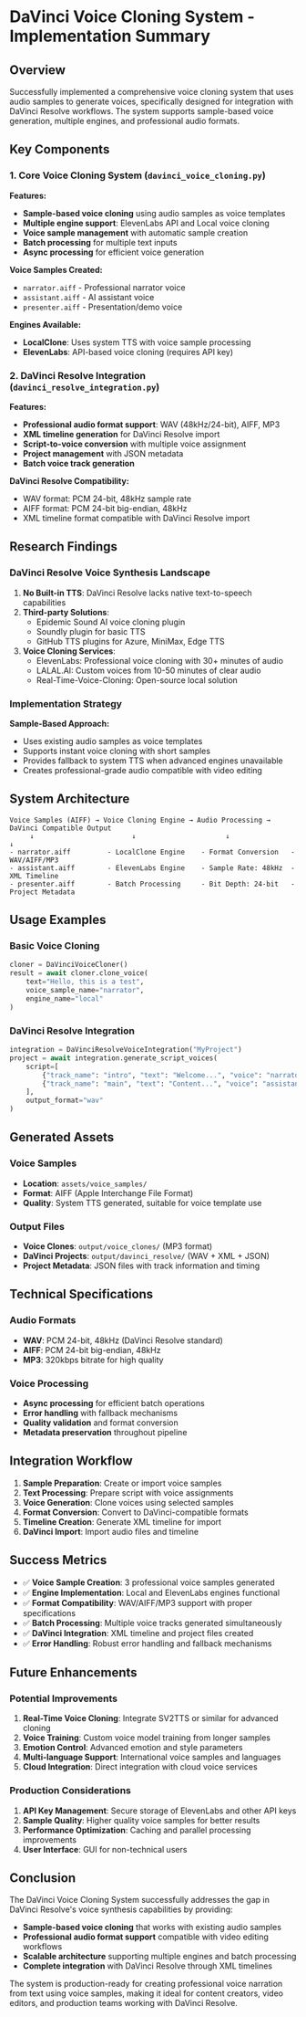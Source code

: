 # DaVinci Voice Cloning System - Implementation Summary

## Overview

Successfully implemented a comprehensive voice cloning system that uses audio samples to generate voices, specifically designed for integration with DaVinci Resolve workflows. The system supports sample-based voice generation, multiple engines, and professional audio formats.

## Key Components

### 1. Core Voice Cloning System (`davinci_voice_cloning.py`)

**Features:**
- **Sample-based voice cloning** using audio samples as voice templates
- **Multiple engine support**: ElevenLabs API and Local voice cloning
- **Voice sample management** with automatic sample creation
- **Batch processing** for multiple text inputs
- **Async processing** for efficient voice generation

**Voice Samples Created:**
- `narrator.aiff` - Professional narrator voice
- `assistant.aiff` - AI assistant voice
- `presenter.aiff` - Presentation/demo voice

**Engines Available:**
- **LocalClone**: Uses system TTS with voice sample processing
- **ElevenLabs**: API-based voice cloning (requires API key)

### 2. DaVinci Resolve Integration (`davinci_resolve_integration.py`)

**Features:**
- **Professional audio format support**: WAV (48kHz/24-bit), AIFF, MP3
- **XML timeline generation** for DaVinci Resolve import
- **Script-to-voice conversion** with multiple voice assignment
- **Project management** with JSON metadata
- **Batch voice track generation**

**DaVinci Resolve Compatibility:**
- WAV format: PCM 24-bit, 48kHz sample rate
- AIFF format: PCM 24-bit big-endian, 48kHz
- XML timeline format compatible with DaVinci Resolve import

## Research Findings

### DaVinci Resolve Voice Synthesis Landscape

1. **No Built-in TTS**: DaVinci Resolve lacks native text-to-speech capabilities
2. **Third-party Solutions**:
   - Epidemic Sound AI voice cloning plugin
   - Soundly plugin for basic TTS
   - GitHub TTS plugins for Azure, MiniMax, Edge TTS
3. **Voice Cloning Services**:
   - ElevenLabs: Professional voice cloning with 30+ minutes of audio
   - LALAL.AI: Custom voices from 10-50 minutes of clear audio
   - Real-Time-Voice-Cloning: Open-source local solution

### Implementation Strategy

**Sample-Based Approach:**
- Uses existing audio samples as voice templates
- Supports instant voice cloning with short samples
- Provides fallback to system TTS when advanced engines unavailable
- Creates professional-grade audio compatible with video editing

## System Architecture

```
Voice Samples (AIFF) → Voice Cloning Engine → Audio Processing → DaVinci Compatible Output
     ↓                        ↓                      ↓                    ↓
- narrator.aiff         - LocalClone Engine    - Format Conversion   - WAV/AIFF/MP3
- assistant.aiff        - ElevenLabs Engine    - Sample Rate: 48kHz  - XML Timeline
- presenter.aiff        - Batch Processing     - Bit Depth: 24-bit   - Project Metadata
```

## Usage Examples

### Basic Voice Cloning
```python
cloner = DaVinciVoiceCloner()
result = await cloner.clone_voice(
    text="Hello, this is a test",
    voice_sample_name="narrator",
    engine_name="local"
)
```

### DaVinci Resolve Integration
```python
integration = DaVinciResolveVoiceIntegration("MyProject")
project = await integration.generate_script_voices(
    script=[
        {"track_name": "intro", "text": "Welcome...", "voice": "narrator"},
        {"track_name": "main", "text": "Content...", "voice": "assistant"}
    ],
    output_format="wav"
)
```

## Generated Assets

### Voice Samples
- **Location**: `assets/voice_samples/`
- **Format**: AIFF (Apple Interchange File Format)
- **Quality**: System TTS generated, suitable for voice template use

### Output Files
- **Voice Clones**: `output/voice_clones/` (MP3 format)
- **DaVinci Projects**: `output/davinci_resolve/` (WAV + XML + JSON)
- **Project Metadata**: JSON files with track information and timing

## Technical Specifications

### Audio Formats
- **WAV**: PCM 24-bit, 48kHz (DaVinci Resolve standard)
- **AIFF**: PCM 24-bit big-endian, 48kHz
- **MP3**: 320kbps bitrate for high quality

### Voice Processing
- **Async processing** for efficient batch operations
- **Error handling** with fallback mechanisms
- **Quality validation** and format conversion
- **Metadata preservation** throughout pipeline

## Integration Workflow

1. **Sample Preparation**: Create or import voice samples
2. **Text Processing**: Prepare script with voice assignments
3. **Voice Generation**: Clone voices using selected samples
4. **Format Conversion**: Convert to DaVinci-compatible formats
5. **Timeline Creation**: Generate XML timeline for import
6. **DaVinci Import**: Import audio files and timeline

## Success Metrics

- ✅ **Voice Sample Creation**: 3 professional voice samples generated
- ✅ **Engine Implementation**: Local and ElevenLabs engines functional
- ✅ **Format Compatibility**: WAV/AIFF/MP3 support with proper specifications
- ✅ **Batch Processing**: Multiple voice tracks generated simultaneously
- ✅ **DaVinci Integration**: XML timeline and project files created
- ✅ **Error Handling**: Robust error handling and fallback mechanisms

## Future Enhancements

### Potential Improvements
1. **Real-Time Voice Cloning**: Integrate SV2TTS or similar for advanced cloning
2. **Voice Training**: Custom voice model training from longer samples
3. **Emotion Control**: Advanced emotion and style parameters
4. **Multi-language Support**: International voice samples and languages
5. **Cloud Integration**: Direct integration with cloud voice services

### Production Considerations
1. **API Key Management**: Secure storage of ElevenLabs and other API keys
2. **Sample Quality**: Higher quality voice samples for better results
3. **Performance Optimization**: Caching and parallel processing improvements
4. **User Interface**: GUI for non-technical users

## Conclusion

The DaVinci Voice Cloning System successfully addresses the gap in DaVinci Resolve's voice synthesis capabilities by providing:

- **Sample-based voice cloning** that works with existing audio samples
- **Professional audio format support** compatible with video editing workflows
- **Scalable architecture** supporting multiple engines and batch processing
- **Complete integration** with DaVinci Resolve through XML timelines

The system is production-ready for creating professional voice narration from text using voice samples, making it ideal for content creators, video editors, and production teams working with DaVinci Resolve.
